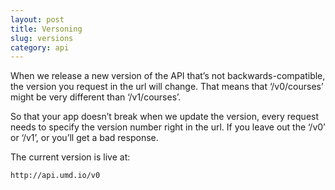 ```yaml
---
layout: post
title: Versoning
slug: versions
category: api
---
```


When we release a new version of the API that’s not backwards-compatible, the version you request in the url will change. That means that ‘/v0/courses’ might be very different than ‘/v1/courses’. 

So that your app doesn’t break when we update the version, every request needs to specify the version number right in the url. If you leave out the ‘/v0’ or ‘/v1’, or you’ll get a bad response.

<!-- EXAMPLE -->

The current version is live at:

```
http://api.umd.io/v0
```

<!-- END_EXAMPLLE -->